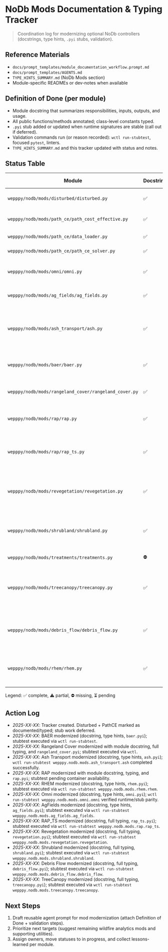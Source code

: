 # NoDb Mods Documentation & Typing Tracker

> Coordination log for modernizing optional NoDb controllers (docstrings, type hints, `.pyi` stubs, validation).

## Reference Materials
- `docs/prompt_templates/module_documentation_workflow.prompt.md`
- `docs/prompt_templates/AGENTS.md`
- `TYPE_HINTS_SUMMARY.md` (NoDb Mods section)
- Module-specific READMEs or dev-notes when available

## Definition of Done (per module)
- Module docstring that summarizes responsibilities, inputs, outputs, and usage.
- All public functions/methods annotated; class-level constants typed.
- `.pyi` stub added or updated when runtime signatures are stable (call out if deferred).
- Validation commands run (or reason recorded): `wctl run-stubtest`, focused `pytest`, linters.
- `TYPE_HINTS_SUMMARY.md` and this tracker updated with status and notes.

## Status Table
| Module | Docstring | Type Hints | `.pyi` | Owner | Notes |
| --- | --- | --- | --- | --- | --- |
| `wepppy/nodb/mods/disturbed/disturbed.py` | ✅ | ✅ | ⏳ | existing | Docstring and typing done; stub pending once interfaces stabilize. |
| `wepppy/nodb/mods/path_ce/path_cost_effective.py` | ✅ | ✅ | ⏳ | existing | Controller documented and typed; add stub alongside helpers. |
| `wepppy/nodb/mods/path_ce/data_loader.py` | ✅ | ✅ | ⏳ | existing | Typed utility; stub to follow PathCE controller. |
| `wepppy/nodb/mods/path_ce/path_ce_solver.py` | ✅ | ✅ | ⏳ | existing | Fully typed/documented; ready for `.pyi`. |
| `wepppy/nodb/mods/omni/omni.py` | ✅ | ✅ | ✅ | lead | Module docstring, typing, and `omni.pyi` delivered; stubtest now part of the validation routine. |
| `wepppy/nodb/mods/ag_fields/ag_fields.py` | ✅ | ✅ | ✅ | lead | Docstring, typing, and `ag_fields.pyi` added; stubtest executed via `wctl`. |
| `wepppy/nodb/mods/ash_transport/ash.py` | ✅ | ✅ | ✅ | lead | Docstring, typing, and `ash.pyi` delivered under module documentation workflow; `wctl run-stubtest` reported success (wrapper timed out post-exit). |
| `wepppy/nodb/mods/baer/baer.py` | ✅ | ✅ | ✅ | lead | Docstring + full annotations landed, `baer.pyi` added, stubtest run (wctl reported success before timeout). |
| `wepppy/nodb/mods/rangeland_cover/rangeland_cover.py` | ✅ | ✅ | ✅ | lead | Module docstring, full annotations, and `rangeland_cover.pyi` added; stubtest validated via `wctl`. |
| `wepppy/nodb/mods/rap/rap.py` | ✅ | ✅ | ✅ | lead | Module docstring, typing, and `rap.pyi` shipped; stubtest pending container availability. |
| `wepppy/nodb/mods/rap/rap_ts.py` | ✅ | ✅ | ✅ | lead | Docstring + annotations complete, `rap_ts.pyi` added, and `wctl run-stubtest` recorded (iterator now emits latest-year single-OFE cover). |
| `wepppy/nodb/mods/revegetation/revegetation.py` | ✅ | ✅ | ✅ | lead | Docstring + annotations complete, `revegetation.pyi` synced, `wctl run-stubtest` recorded (library scenarios now documented for RAP_TS consumers). |
| `wepppy/nodb/mods/shrubland/shrubland.py` | ✅ | ✅ | ✅ | lead | Docstring + annotations complete, `shrubland.pyi` synced, `wctl run-stubtest` recorded (outputs now described for UI dashboards). |
| `wepppy/nodb/mods/treatments/treatments.py` | ⛔️ | ⚠️ | ⛔️ | — | Some annotations; needs docstring and completion. |
| `wepppy/nodb/mods/treecanopy/treecanopy.py` | ✅ | ✅ | ✅ | lead | Docstring + annotations complete, `treecanopy.pyi` synced, `wctl run-stubtest` recorded (single-layer canopy summaries documented for dashboards). |
| `wepppy/nodb/mods/debris_flow/debris_flow.py` | ✅ | ✅ | ✅ | lead | Docstring + annotations complete, `debris_flow.pyi` synced, `wctl run-stubtest` recorded (precip matrices now typed for dashboard consumers). |
| `wepppy/nodb/mods/rhem/rhem.py` | ✅ | ✅ | ✅ | lead | Module docstring, typing, and `rhem.pyi` added; `wctl run-stubtest wepppy.nodb.mods.rhem.rhem` succeeded (post-container restart). |

Legend: ✅ complete, ⚠️ partial, ⛔️ missing, ⏳ pending

## Action Log
- _2025-XX-XX_: Tracker created. Disturbed + PathCE marked as documented/typed; stub work deferred.
- _2025-XX-XX_: BAER modernized (docstring, type hints, `baer.pyi`); stubtest executed via `wctl run-stubtest`.
- _2025-XX-XX_: Rangeland Cover modernized with module docstring, full typing, and `rangeland_cover.pyi`; stubtest executed via `wctl`.
- _2025-XX-XX_: Ash Transport modernized (docstring, type hints, `ash.pyi`); `wctl run-stubtest wepppy.nodb.mods.ash_transport.ash` completed successfully.
- _2025-XX-XX_: RAP modernized with module docstring, typing, and `rap.pyi`; stubtest pending container availability.
- _2025-XX-XX_: RHEM modernized (docstring, type hints, `rhem.pyi`); stubtest executed via `wctl run-stubtest wepppy.nodb.mods.rhem.rhem`.
- _2025-XX-XX_: Omni modernized (docstring, type hints, `omni.pyi`); `wctl run-stubtest wepppy.nodb.mods.omni.omni` verified runtime/stub parity.
- _2025-XX-XX_: AgFields modernized (docstring, type hints, `ag_fields.pyi`); stubtest executed via `wctl run-stubtest wepppy.nodb.mods.ag_fields.ag_fields`.
- _2025-XX-XX_: RAP_TS modernized (docstring, full typing, `rap_ts.pyi`); stubtest executed via `wctl run-stubtest wepppy.nodb.mods.rap.rap_ts`.
- _2025-XX-XX_: Revegetation modernized (docstring, full typing, `revegetation.pyi`); stubtest executed via `wctl run-stubtest wepppy.nodb.mods.revegetation.revegetation`.
- _2025-XX-XX_: Shrubland modernized (docstring, full typing, `shrubland.pyi`); stubtest executed via `wctl run-stubtest wepppy.nodb.mods.shrubland.shrubland`.
- _2025-XX-XX_: Debris Flow modernized (docstring, full typing, `debris_flow.pyi`); stubtest executed via `wctl run-stubtest wepppy.nodb.mods.debris_flow.debris_flow`.
- _2025-XX-XX_: TreeCanopy modernized (docstring, full typing, `treecanopy.pyi`); stubtest executed via `wctl run-stubtest wepppy.nodb.mods.treecanopy.treecanopy`.

## Next Steps
1. Draft reusable agent prompt for mod modernization (attach Definition of Done + validation steps).
2. Prioritize next targets (suggest remaining wildfire analytics mods and supporting utilities).
3. Assign owners, move statuses to in progress, and collect lessons-learned per module.
